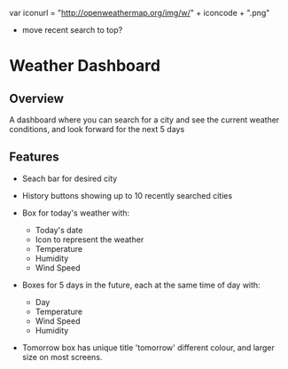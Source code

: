   var iconurl = "http://openweathermap.org/img/w/" + iconcode + ".png"

 * move recent search to top? 

# Weather Dashboard

## Overview

A dashboard where you can search for a city and see the current weather conditions, and look forward for the next 5 days

## Features

- Seach bar for desired city
- History buttons showing up to 10 recently searched cities
- Box for today's weather with: 
    - Today's date
    - Icon to represent the weather
    - Temperature
    - Humidity
    - Wind Speed

- Boxes for 5 days in the future, each at the same time of day with:
    - Day
    - Temperature
    - Wind Speed
    - Humidity

- Tomorrow box has unique title 'tomorrow' different colour, and larger size on most screens. 